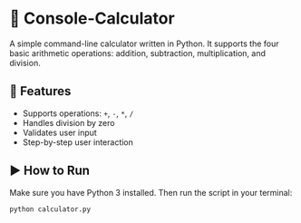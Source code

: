 # 🧮 Console-Calculator

A simple command-line calculator written in Python. It supports the four basic arithmetic operations: addition, subtraction, multiplication, and division.

## 🔧 Features

- Supports operations: `+`, `-`, `*`, `/`
- Handles division by zero
- Validates user input
- Step-by-step user interaction

## ▶️ How to Run

Make sure you have Python 3 installed. Then run the script in your terminal:

```bash
python calculator.py
